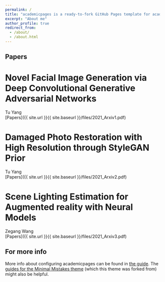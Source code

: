 ```yaml
---
permalink: /
title: "academicpages is a ready-to-fork GitHub Pages template for academic personal websites"
excerpt: "About me"
author_profile: true
redirect_from: 
  - /about/
  - /about.html
---
```



Papers
------

# Novel Facial Image Generation via Deep Convolutional Generative Adversarial Networks <br />
Tu Yang <br />
[Papers]({{ site.url }}{{ site.baseurl }}/files/2021_Arxiv1.pdf)

# Damaged Photo Restoration with High Resolution through StyleGAN Prior <br />
Tu Yang <br />
[Papers]({{ site.url }}{{ site.baseurl }}/files/2021_Arxiv2.pdf)

# Scene Lighting Estimation for Augmented reality with Neural Models <br />
Zegang Wang <br />
[Papers]({{ site.url }}{{ site.baseurl }}/files/2021_Arxiv3.pdf)



For more info
------
More info about configuring academicpages can be found in [the guide](https://academicpages.github.io/markdown/). The [guides for the Minimal Mistakes theme](https://mmistakes.github.io/minimal-mistakes/docs/configuration/) (which this theme was forked from) might also be helpful.

